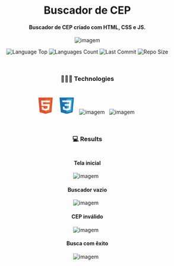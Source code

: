 <div align="center">
  
# Buscador de CEP
  
<h4>Buscador de CEP criado com HTML, CSS e JS.</h4>
  
<p ><img  src="https://binarapps.com/wp-content/uploads/2021/02/2021-01-11-CG-Grudzien%CC%81_2.What-is-ReactJS-used-for-Whats-worth-to-know-.png.webp" width="70%" alt="imagem" >
  
<p>
<img  alt="Language Top"  src="https://img.shields.io/github/languages/top/Patricia-Santos/BuscadorDeCEP">
<img  alt="Languages Count"  src="https://img.shields.io/github/languages/count/Patricia-Santos/BuscadorDeCEP">
<img  alt="Last Commit"  src="https://img.shields.io/github/last-commit/Patricia-Santos/BuscadorDeCEP">
<img  alt="Repo Size"  src="https://img.shields.io/github/repo-size/Patricia-Santos/BuscadorDeCEP">
</p>

<br> 

### 👨🏻‍💻 Technologies
#

<img src="https://raw.githubusercontent.com/devicons/devicon/master/icons/html5/html5-original.svg" alt="imagem" width="45"> &nbsp;
<img src="https://raw.githubusercontent.com/devicons/devicon/master/icons/css3/css3-original.svg" alt="imagem" width="45"> &nbsp;
<img src="https://upload.wikimedia.org/wikipedia/commons/thumb/a/a7/React-icon.svg/640px-React-icon.svg.png" alt="imagem" width="45"> &nbsp;
<img src="https://camo.githubusercontent.com/1dab2361cdfb8cb4f8c8c323f15e345b7aa715dc9451b72453180084d7cc96ca/68747470733a2f2f75706c6f61642e77696b696d656469612e6f72672f77696b6970656469612f636f6d6d6f6e732f7468756d622f392f39392f556e6f6666696369616c5f4a6176615363726970745f6c6f676f5f322e7376672f3230343870782d556e6f6666696369616c5f4a6176615363726970745f6c6f676f5f322e7376672e706e67" alt="imagem" width="45"> &nbsp;
  
<br>

### 💻 Results
#

<h4>Tela inicial</h4>
<img src="https://cdn.discordapp.com/attachments/959617161721184280/976258674836267028/inicio.jpg" alt="imagem"> &nbsp;
<h4>Buscador vazio</h4>
<img src="https://cdn.discordapp.com/attachments/959617161721184280/976258674580422696/cepvazio.jpg" alt="imagem"> &nbsp;
<h4>CEP inválido</h4>
<img src="https://cdn.discordapp.com/attachments/959617161721184280/976258674056101888/cepinvalido_2.jpg" alt="imagem"> &nbsp;
<h4>Busca com êxito</h4>
<img src="https://cdn.discordapp.com/attachments/959617161721184280/976258674299375646/cepvalido.jpg" alt="imagem"> &nbsp;

</div>
